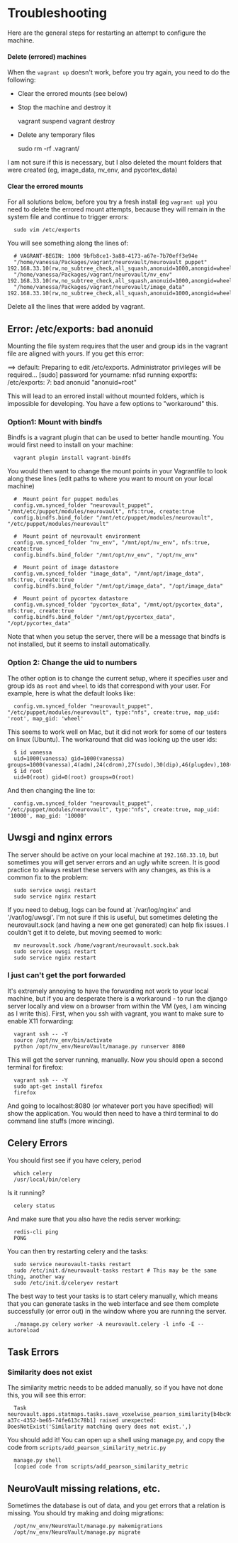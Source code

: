 # Troubleshooting

Here are the general steps for restarting an attempt to configure the machine.

#### Delete (errored) machines
When the `vagrant up` doesn't work, before you try again, you need to do the following:

 - Clear the errored mounts (see below)
 - Stop the machine and destroy it

      vagrant suspend
      vagrant destroy

 - Delete any temporary files

      sudo rm -rf .vagrant/

I am not sure if this is necessary, but I also deleted the mount folders that were created (eg, image_data, nv_env, and pycortex_data)

#### Clear the errored mounts
For all solutions below, before you try a fresh install (eg `vagrant up`) you need to delete the errored mount attempts, because they will remain in the system file and continue to trigger errors:

      sudo vim /etc/exports

You will see something along the lines of:

      # VAGRANT-BEGIN: 1000 9bfb8ce1-3a88-4173-a67e-7b70eff3e94e
      "/home/vanessa/Packages/vagrant/neurovault/neurovault_puppet" 192.168.33.10(rw,no_subtree_check,all_squash,anonuid=1000,anongid=wheel,fsid=399783149)
      "/home/vanessa/Packages/vagrant/neurovault/nv_env" 192.168.33.10(rw,no_subtree_check,all_squash,anonuid=1000,anongid=wheel,fsid=1116967821)
      "/home/vanessa/Packages/vagrant/neurovault/image_data" 192.168.33.10(rw,no_subtree_check,all_squash,anonuid=1000,anongid=wheel,fsid=3802941516)

Delete all the lines that were added by vagrant.


## Error: /etc/exports: bad anonuid

Mounting the file system requires that the user and group ids in the vagrant file are aligned with yours.  If you get this error:

  ==> default: Preparing to edit /etc/exports. Administrator privileges will be required...
  [sudo] password for yourname: 
  nfsd running
  exportfs: /etc/exports: 7: bad anonuid "anonuid=root"

This will lead to an errored install without mounted folders, which is impossible for developing. You have a few options to "workaround" this.


### Option1: Mount with bindfs

Bindfs is a vagrant plugin that can be used to better handle mounting. You would first need to install on your machine:

      vagrant plugin install vagrant-bindfs


You would then want to change the mount points in your Vagrantfile to look along these lines (edit paths to where you want to mount on your local machine)

      #  Mount point for puppet modules
      config.vm.synced_folder "neurovault_puppet", "/mnt/etc/puppet/modules/neurovault", nfs:true, create:true
      config.bindfs.bind_folder "/mnt/etc/puppet/modules/neurovault", "/etc/puppet/modules/neurovault"

      #  Mount point of neurovault environment
      config.vm.synced_folder "nv_env", "/mnt/opt/nv_env", nfs:true, create:true
      config.bindfs.bind_folder "/mnt/opt/nv_env", "/opt/nv_env"

      #  Mount point of image datastore
      config.vm.synced_folder "image_data", "/mnt/opt/image_data", nfs:true, create:true
      config.bindfs.bind_folder "/mnt/opt/image_data", "/opt/image_data"

      #  Mount point of pycortex datastore
      config.vm.synced_folder "pycortex_data", "/mnt/opt/pycortex_data", nfs:true, create:true
      config.bindfs.bind_folder "/mnt/opt/pycortex_data", "/opt/pycortex_data"


Note that when you setup the server, there will be a message that bindfs is not installed, but it seems to install automatically.

### Option 2: Change the uid to numbers

The other option is to change the current setup, where it specifies user and group ids as `root` and `wheel` to ids that correspond with your user.  For example, here is what the default looks like:

      config.vm.synced_folder "neurovault_puppet", "/etc/puppet/modules/neurovault", type:"nfs", create:true, map_uid: 'root', map_gid: 'wheel' 

This seems to work well on Mac, but it did not work for some of our testers on linux (Ubuntu).  The workaround that did was looking up the user ids:

      $ id vanessa
      uid=1000(vanessa) gid=1000(vanessa) groups=1000(vanessa),4(adm),24(cdrom),27(sudo),30(dip),46(plugdev),108(lpadmin),124(sambashare)
      $ id root
      uid=0(root) gid=0(root) groups=0(root)

And then changing the line to:

      config.vm.synced_folder "neurovault_puppet", "/etc/puppet/modules/neurovault", type:"nfs", create:true, map_uid: '10000', map_gid: '10000'


## Uwsgi and nginx errors
The server should be active on your local machine at `192.168.33.10`, but sometimes you will get server errors and an ugly white screen.  It is good practice to always restart these servers with any changes, as this is a common fix to the problem:

      sudo service uwsgi restart
      sudo service nginx restart

If you need to debug, logs can be found at `/var/log/nginx' and '/var/log/uwsgi'. I'm not sure if this is useful, but sometimes deleting the neurovault.sock (and having a new one get generated) can help fix issues. I couldn't get it to delete, but moving seemed to work:

      mv neurovault.sock /home/vagrant/neurovault.sock.bak
      sudo service uwsgi restart
      sudo service nginx restart


### I just can't get the port forwarded
It's extremely annoying to have the forwarding not work to your local machine, but if you are desperate there is a workaround - to run the django server locally and view on a browser from within the VM (yes, I am wincing as I write this). First, when you ssh with vagrant, you want to make sure to enable X11 forwarding:

      vagrant ssh -- -Y
      source /opt/nv_env/bin/activate
      python /opt/nv_env/NeuroVault/manage.py runserver 8080

This will get the server running, manually. Now you should open a second terminal for firefox:

      vagrant ssh -- -Y
      sudo apt-get install firefox
      firefox

And going to localhost:8080 (or whatever port you have specified) will show the application. You would then need to have a third terminal to do command line stuffs (more wincing).


## Celery Errors
You should first see if you have celery, period

      which celery
      /usr/local/bin/celery

Is it running?

      celery status

And make sure that you also have the redis server working:

      redis-cli ping
      PONG

You can then try restarting celery and the tasks:

      sudo service neurovault-tasks restart
      sudo /etc/init.d/neurovault-tasks restart # This may be the same thing, another way
      sudo /etc/init.d/celeryev restart      

The best way to test your tasks is to start celery manually, which means that you can generate tasks in the web interface and see them complete successfully (or error out) in the window where you are running the server.

      ./manage.py celery worker -A neurovault.celery -l info -E --autoreload

## Task Errors

### Similarity does not exist
The similarity metric needs to be added manually, so if you have not done this, you will see this error:      

      Task neurovault.apps.statmaps.tasks.save_voxelwise_pearson_similarity[b4bc9dd0-a37c-4352-be65-74fe613c78b1] raised unexpected: DoesNotExist('Similarity matching query does not exist.',)

You should add it! You can open up a shell using manage.py, and copy the code from `scripts/add_pearson_similarity_metric.py`

      manage.py shell
      [copied code from scripts/add_pearson_similarity_metric


## NeuroVault missing relations, etc.
Sometimes the database is out of data, and you get errors that a relation is missing.  You should try making and doing migrations:

      /opt/nv_env/NeuroVault/manage.py makemigrations
      /opt/nv_env/NeuroVault/manage.py migrate


